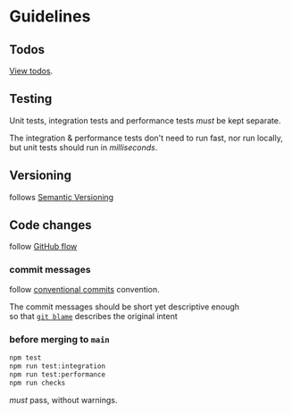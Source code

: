 # Guidelines

## Todos

[View todos][todos].

## Testing

Unit tests, integration tests and performance tests *must* be kept separate.

The integration & performance tests don't need to run fast, nor run locally,
but unit tests should run in *milliseconds*.

## Versioning

follows [Semantic Versioning][semver]

## Code changes

follow [GitHub flow][github-flow]

### commit messages

follow [conventional commits][conv-comm] convention.

The commit messages should be short yet descriptive enough   
so that [`git blame`][git-blame] describes the original intent

### before merging to `main`

```bash
npm test
npm run test:integration
npm run test:performance
npm run checks
```

*must* pass, without warnings.

[todos]: ./TODO.md
[semver]: https://semver.org/
[conv-comm]: https://www.conventionalcommits.org/en/v1.0.0/#summary
[github-flow]: https://docs.github.com/en/get-started/using-github/github-flow
[git-blame]: https://git-scm.com/docs/git-blame
